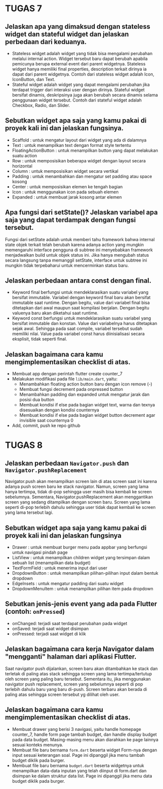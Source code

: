 # TUGAS 7
## Jelaskan apa yang dimaksud dengan stateless widget dan stateful widget dan jelaskan perbedaan dari keduanya.
- Stateless widget adalah widget yang tidak bisa mengalami perubahan melalui internal action. Widget tersebut baru dapat berubah apabila pemicunya berupa external event dari parent widgetnya. Stateless widget hanya memiliki final properties, description terkait dirinya ia dapat dari parent widgetnya. Contoh dari stateless widget adalah Icon, IconButton, dan Text. 
- Stateful widget adalah widget yang dapat mengalami perubahan jika terdapat trigger dari interaksi user dengan dirinya. Stateful widget bersifat dinamis, deskripsinya juga akan berubah secara dinamis selama penggunaan widget tersebut. Contoh dari stateful widget adalah Checkbox, Radio, dan Slider. 


## Sebutkan widget apa saja yang kamu pakai di proyek kali ini dan jelaskan fungsinya.
- Scaffold : untuk mengatur layout dari widget yang ada di dalamnya
- Text : untuk menampilkan text dengan format style tertentu
- FloatingActionButton : untuk menampilkan button yang dapat melakukan suatu action
- Row : untuk memposisikan beberapa widget dengan layout secara horizontal
- Column : untuk memposisikan widget secara vertikal
- Padding : untuk menambahkan dan mengatur set padding atau space kosong 
- Center : untuk memposisikan elemen ke tengah bagian
- Icon : untuk menggunakan icon pada sebuah elemen
- Expanded : untuk membuat jarak kosong antar elemen 


## Apa fungsi dari setState()? Jelaskan variabel apa saja yang dapat terdampak dengan fungsi tersebut.
Fungsi dari setState adalah untuk memberi tahu framework bahwa internal state objek terkait telah berubah karena adanya action yang mungkin memengaruhi interface pengguna di subtree ini menyebabkan framework menjadwalkan build untuk objek status ini. Jika hanya mengubah status secara langsung tanpa memanggil setState, interface untuk subtree ini mungkin tidak terpebaharui untuk mencerminkan status baru. 

## Jelaskan perbedaan antara const dengan final.
- Keyword final berfungsi untuk mendeklarasikan suatu variabel yang bersifat immutable. Variabel dengan keyword final baru akan bersifat immutable saat runtime. Dengan begitu, value dari variabel final bisa ditetapkan dari awal maupun saat kompilasi berjalan. Dengan begitu valuenya baru akan diketahui saat runtime.
- Keyword const berfungsi untuk mendeklarasikan suatu variabel yang bersifat immutable dan konstan. Value dari variabelnya harus ditetapkan sejak awal. Sehingga pada saat compile, variabel tersebut sudah memiliki nilai. Value pada variabel const harus diinisialisasi secara eksplisit, tidak seperti final.

## Jelaskan bagaimana cara kamu mengimplementasikan checklist di atas.
- Membuat app dengan perintah flutter create counter_7
- Melakukan modifikasi pada file `lib/main.dart`, yaitu:
    - Menambahkan floating action button baru dengan icon remove (-) 
    - Membuat fungsi decrement pada onpressed button
    - Menambahkan padding dan expanded untuk mengatur jarak dan posisi dua button
    - Membuat kondisi if else pada bagian widget text, warna dan texnya disesuaikan dengan kondisi counternya
    - Membuat kondisi if else pada bagian widget button decrement agar invisible saat counternya 0
- Add, commit, push ke repo github

# TUGAS 8
## Jelaskan perbedaan `Navigator.push` dan `Navigator.pushReplacement`
Navigator.push akan menampilkan screen lain di atas screen saat ini karena adanya push screen baru ke stack navigator. Namun, screen yang lama hanya tertimpa, tidak di-pop sehingga user masih bisa kembali ke screen sebelumnya. Sementara, Navigator.pushReplacement akan menggantikan screen yang sedang ditampilkan dengan screen baru. Screen yang lama seperti di-pop terlebih dahulu sehingga user tidak dapat kembali ke screen yang lama tersebut lagi. 

## Sebutkan widget apa saja yang kamu pakai di proyek kali ini dan jelaskan fungsinya
- Drawer : untuk membuat burger menu pada appbar yang berfungsi untuk navigasi pindah page
- ListView : untuk menampilkan children widget yang tersimpan dalam sebuah list (menampilkan data budget)
- TextFormField : untuk menerima input dari user
- DropdownButton : untuk menampilkan pilihan-pilihan input dalam bentuk dropdown
- EdgeInsets : untuk mengatur padding dari suatu widget
- DropdownMenuItem : untuk menampilkan pilihan item pada dropdown

## Sebutkan jenis-jenis event yang ada pada Flutter (contoh: `onPressed`)
- onChanged: terjadi saat terdapat perubahan pada widget
- onSaved: terjadi saat widget disimpan
- onPressed: terjadi saat widget di klik

## Jelaskan bagaimana cara kerja Navigator dalam "mengganti" halaman dari aplikasi Flutter.
Saat navigator push dijalankan, screen baru akan ditambahkan ke stack dan terletak di paling atas stack sehingga screen yang lama tertimpa/tertutup oleh screen yang paling baru tersebut. Sementara itu, jika menggunakan navigator push replacement, screen yang sebelumnya seperti di pop terlebih dahulu baru yang baru di-push. Screen terbaru akan berada di paling atas sehingga screen tersebut yg dilihat oleh user. 
 
## Jelaskan bagaimana cara kamu mengimplementasikan checklist di atas.
- Membuat drawer yang berisi 3 navigasi, yaitu handle homepage counter_7, handle form page tambah budget, dan handle display budget pada data budget. Masing-masing menu akan diarahkan ke page lainnya sesuai konteks menunya. 
- Membuat file baru bernama `form.dart` beserta widget Form-nya dengan input sesuai keterangan soal. Page ini dipanggil jika menu tambah budget diklik pada burger. 
- Membuat file baru bernama `budget.dart` beserta widgetnya untuk menampilkan data-data inputan yang telah diinput di form.dart dan disimpan ke dalam struktur data list. Page ini dipanggil jika menu data budget diklik pada burger. 